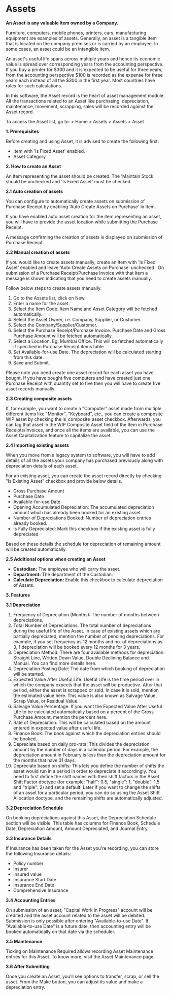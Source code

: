 # Assets 

**An Asset is any valuable Item owned by a Company.**

Furniture, computers, mobile phones, printers, cars, manufacturing equipment are examples of assets. Generally, an asset is a tangible item that is located on the company premises or is carried by an employee. In some cases, an asset could be an intangible item.

An asset's useful life spans across multiple years and hence its economic value is spread over corresponding years from the accounting perspective. If you buy a printer for $300 and it is expected to be useful for three years, from the accounting perspective $100 is recorded as the expense for three years each instead of all the $300 in the first year. Most countries have rules for such calculations.

In this software, the Asset record is the heart of asset management module. All the transactions related to an Asset like purchasing, depreciation, maintenance, movement, scrapping, sales will be recorded against the Asset record.

To access the Asset list, go to: > Home > Assets > Assets > Asset

**1. Prerequisites** 

Before creating and using Asset, it is advised to create the following first:

* Item with 'Is Fixed Asset' enabled.
* Asset Category

**2. How to create an Asset**

An Item representing the asset should be created. The 'Maintain Stock' should be unchecked and 'Is Fixed Asset' must be checked.

**2.1 Auto creation of assets**

You can configure to automatically create assets on submission of Purchase Receipt by enabling 'Auto Create Assets on Purchase' in Item.

If you have enabled auto asset creation for the item representing an asset, you will have to provide the asset location while submitting the Purchase Receipt.

A message confirming the creation of assets is displayed on submission of Purchase Receipt.

**2.2 Manual creation of assets**

If you would like to create assets manually, create an Item with 'Is Fixed Asset' enabled and leave 'Auto Create Assets on Purchase' unchecked . On submission of a Purchase Receipt/Purchase Invoice with that Item a message is shown indicating that you need to create assets manually.

Follow below steps to create assets manually.

1. Go to the Assets list, click on New.
2. Enter a name for the asset.
3. Select the Item Code. Item Name and Asset Category will be fetched automatically.
4. Select the Asset Owner, i.e. Company, Supplier, or Customer.
5. Select the Company/Supplier/Customer.
6. Select the Purchase Receipt/Purchase Invoice. Purchase Date and Gross Purchase Amount will be fetched automatically.
7. Select a Location. Eg: Mumbai Office. This will be fetched automatically if specified in Purchase Receipt items table
8. Set Available-for-use Date. The depreciation will be calculated starting from this date.
9. Save and Submit.

Please note you need create one asset record for each asset you have bought. If you have bought five computers and have created just one Purchase Receipt with quantity set to five then you will have to create five asset records manually.

**2.3 Creating composite assets**

If, for example, you want to create a "Computer" asset made from multiple different items like "Monitor", "Keyboard", etc., you can create a composite WIP asset by checking the is_composite_asset checkbox. Afterwards, you can tag that asset in the WIP Composite Asset field of the Item in Purchase Receipts/Invoices, and once all the items are available, you can use the Asset Capitalization feature to capitalize the asset.



**2.4 Importing existing assets**

When you move from a legacy system to software, you will have to add details of all the assets your company has purchased previously along with depreciation details of each asset.

For an existing asset, you can create the asset record directly by checking "Is Existing Asset" checkbox and provide below details.

* Gross Purchase Amount
* Purchase Date
* Available-for-use Date
* Opening Accumulated Depreciation: The accumulated depreciation amount which has already been booked for an existing asset.
* Number of Depreciations Booked: Number of depreciation entries already booked.
* Is Fully Depreciated: Mark this checkbox if the existing asset is fully depreciated

Based on these details the schedule for depreciation of remaining amount will be created automatically.

**2.5 Additional options when creating an Asset**

* **Custodian:** The employee who will carry the asset.
* **Department:** The department of the Custodian.
* **Calculate Depreciation:** Enable this checkbox to calculate depreciation of Assets.

**3. Features**

**3.1 Depreciation**

1. Frequency of Depreciation (Months): The number of months between depreciations.
2. Total Number of Depreciations: The total number of depreciations during the useful life of the Asset. In case of existing assets which are partially depreciated, mention the number of pending depreciations. For example, if you set frequency as 12 months and no. of depreciations as 3, 1 depreciation will be booked every 12 months for 3 years.
3. Depreciation Method: There are four available methods for depreciation: Straight Line, Written Down Value, Double Declining Balance and Manual. You can find more details here.
4. Depreciation Posting Date: The date from which booking of depreciation will be started.
5. Expected Value After Useful Life: Useful Life is the time period over in which the company expects that the asset will be productive. After that period, either the asset is scrapped or sold. In case it is sold, mention the estimated value here. This value is also known as Salvage Value, Scrap Value, or Residual Value.
6. Salvage Value Percentage: If you want the Expected Value After Useful Life to be calculated automatically based on a percent of the Gross Purchase Amount, mention the percent here.
7. Rate of Depreciation: This will be calculated based on the amount entered in expected value after useful life.
8. Finance Book: The book against which the depreciation entries should be booked. 
9. Depreciate based on daily pro-rata: This divides the depreciation amount by the number of days in a calendar period. For example, the depreciation amount in February is less than the depreciation amount for the months that have 31 days.
10. Depreciate based on shifts: This lets you define the number of shifts the asset would run in a period in order to depreciate it accordingly. You need to first define the shift names with their shift factors in the Asset Shift Factor doctype (for example: "half": 0.5, "single": 1, "double": 1.5 and "triple": 2) and set a default. Later if you want to change the shifts of an asset for a particular period, you can do so using the Asset Shift Allocation doctype, and the remaining shifts are automatically adjusted.

**3.2 Depreciation Schedule**

On booking depreciations against this Asset, the Depreciation Schedule section will be visible. This table has columns for Finance Book, Schedule Date, Depreciation Amount, Amount Depreciated, and Journal Entry.

**3.3 Insurance Details**

If Insurance has been taken for the Asset you're recording, you can store the following Insurance details:

* Policy number
* Insurer
* Insured value
* Insurance Start Date
* Insurance End Date
* Comprehensive Insurance

**3.4 Accounting Entries**

On submission of an asset, "Capital Work in Progress" account will be credited and the asset account related to the asset will be debited. Submission is only possible after entering "Available-to-use Date". If "Available-to-use Date" is a future date, then accounting entry will be booked automatically on that date via the scheduler.

**3.5 Maintenance**

Ticking on Maintenance Required allows recording Asset Maintenance entries for this Asset. To know more, visit the Asset Maintenance page.

**3.6 After Submitting**

Once you create an Asset, you'll see options to transfer, scrap, or sell the asset. From the Make button, you can adjust its value and make a depreciation entry.
